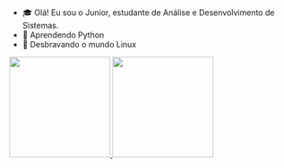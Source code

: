 - 🎓 Olá! Eu sou o Junior, estudante de Análise e Desenvolvimento de Sistemas. 
- 🐍 Aprendendo Python
- 🐧 Desbravando o mundo Linux

<div>
  <a href="https://github.com/vieirajunior-90">
  <img height="180em" src="https://github-readme-stats.vercel.app/api?username=vieirajunior-90&show_icons=true&theme=dracula&include_all_commits=true&count_private=true"/>
  <img height="180em" src="https://github-readme-stats.vercel.app/api/top-langs/?username=vieirajunior-90&layout=compact&langs_count=7&theme=dracula"/>
</div>

<!---
vieirajunior-90/vieirajunior-90 is a ✨ special ✨ repository because its `README.md` (this file) appears on your GitHub profile.
You can click the Preview link to take a look at your changes.
--->
